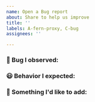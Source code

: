 ```yaml
---
name: Open a Bug report
about: Share to help us improve
title: ''
labels: A-fern-proxy, C-bug
assignees: ''

---
```


### :monocle_face: Bug I observed:
<!--
Please describe here what happened.
A clear and concise description is always appreciated!
Ex: When [...]
-->

### :smiley: Behavior I expected:
<!--
Please describe here what you expected to happen.
Same here, a clear and concise description is always appreciated!
Ex: Instead, I would expect [...]
-->

### :gift: Something I'd like to add:
<!--
Any config items, steps to reproduce, etc. are very welcome!
Everything that can help better understand. Really.
And feel free to remove this section if there is nothing to add.
-->
